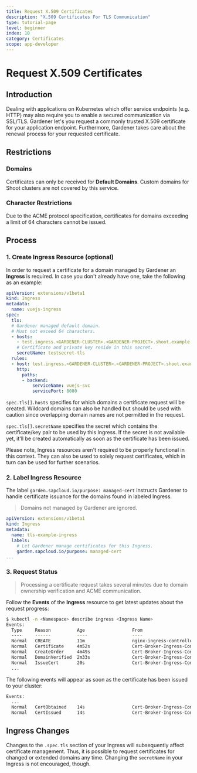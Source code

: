 ```yaml
---
title: Request X.509 Certificates
description: "X.509 Certificates For TLS Communication"
type: tutorial-page
level: beginner
index: 10
category: Certificates
scope: app-developer
---
```


# Request X.509 Certificates 

## Introduction
Dealing with applications on Kubernetes which offer service endpoints (e.g. HTTP) may also require you to enable a 
secured communication via SSL/TLS. Gardener let's you request a commonly trusted X.509 certificate for your application 
endpoint. Furthermore, Gardener takes care about the renewal process for your requested certificate.

## Restrictions

### Domains
Certificates can only be received for **Default Domains**. Custom domains for Shoot clusters are not covered by this service.

### Character Restrictions
Due to the ACME protocol specification, certificates for domains exceeding a limit of 64 characters cannot be issued.

## Process
### 1. Create Ingress Resource (optional)
In order to request a certificate for a domain managed by Gardener an **Ingress** is required. In case you don't 
already have one, take the following as an example:

```yaml
apiVersion: extensions/v1beta1
kind: Ingress
metadata:
  name: vuejs-ingress
spec:
  tls:
  # Gardener managed default domain.
  # Must not exceed 64 characters.
  - hosts:
    - test.ingress.<GARDENER-CLUSTER>.<GARDENER-PROJECT>.shoot.example.com
    # Certificate and private key reside in this secret.
    secretName: testsecret-tls
  rules:
  - host: test.ingress.<GARDENER-CLUSTER>.<GARDENER-PROJECT>.shoot.example.com
    http:
      paths:
      - backend:
          serviceName: vuejs-svc
          servicePort: 8080
```

`spec.tls[].hosts` specifies for which domains a certificate request will be created. Wildcard domains can also be handled but should be used with caution since overlapping domain names are not permitted in the request.

`spec.tls[].secretName` specifies the secret which contains the certificate/key pair to be used by this Ingress. If the secret is not available yet, it'll be created automatically as soon as the certificate has been issued.

Please note, Ingress resources aren't required to be properly functional in this context. They can also be used to 
solely request certificates, which in turn can be used for further scenarios.

### 2. Label Ingress Resource
The label `garden.sapcloud.io/purpose: managed-cert` instructs Gardener to handle certificate issuance for the domains 
found in labeled Ingress.

> Domains not managed by Gardener are ignored.

```yaml
apiVersion: extensions/v1beta1
kind: Ingress
metadata:
  name: tls-example-ingress
  labels:
    # Let Gardener manage certificates for this Ingress.
    garden.sapcloud.io/purpose: managed-cert
...
```

### 3. Request Status
> Processing a certificate request takes several minutes due to domain ownership verification and ACME communication.

Follow the **Events** of the **Ingress** resource to get latest updates about the request progress:

```sh
$ kubectl -n <Namespace> describe ingress <Ingress Name>
Events:
  Type     Reason          Age                  From                         Message
  ----     ------          ----                 ----                         -------
  Normal   CREATE          11m                  nginx-ingress-controller     Ingress default/vuejs-ingress
  Normal   Certificate     4m52s                Cert-Broker-Ingress-Control  Certificate request initiated
  Normal   CreateOrder     4m49s                Cert-Broker-Ingress-Control  Created new ACME order, attempting validation...
  Normal   DomainVerified  2m33s                Cert-Broker-Ingress-Control  Domain "test.ingress.<GARDENER-CLUSTER>.<GARDENER-PROJECT>.shoot.example.com" verified with "dns-01" validation
  Normal   IssueCert       20s                  Cert-Broker-Ingress-Control  Issuing certificate...
  ...
```

The following events will appear as soon as the certificate has been issued to your cluster:

```sh
Events:
  ...
  Normal   CertObtained    14s                  Cert-Broker-Ingress-Control  Obtained certificate from ACME server
  Normal   CertIssued      14s                  Cert-Broker-Ingress-Control  Certificate issued successfully
```

## Ingress Changes
Changes to the `.spec.tls` section of your Ingress will subsequently affect certificate management. Thus, it is 
possible to request certificates for changed or extended domains any time. Changing the `secretName` in your Ingress 
is not encouraged, though.




<style>
#body-inner blockquote {
    border: 0;
    padding: 10px;
    margin-top: 40px;
    margin-bottom: 40px;
    border-radius: 4px;
    background-color: rgba(0,0,0,0.05);
    box-shadow: 0 3px 6px rgba(0,0,0,0.16), 0 3px 6px rgba(0,0,0,0.23);
    position:relative;
    padding-left:60px;
}
#body-inner blockquote:before {
    content: "!";
    font-weight: bold;
    position: absolute;
    top: 0;
    bottom: 0;
    left: 0;
    background-color: #00a273;
    color: white;
    vertical-align: middle;
    margin: auto;
    width: 36px;
    font-size: 30px;
    text-align: center;
}
</style>
